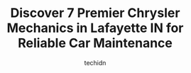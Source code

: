 ---
layout: ampstory
image: https://images.unsplash.com/photo-1553440569-bcc63803a83d?ixlib=rb-4.0.3&ixid=MnwxMjA3fDB8MHxwaG90by1wYWdlfHx8fGVufDB8fHx8&auto=format&fit=crop&w=640&h=853&q=80
author: techidn
featured: false
description: Experience the excellence of automotive service by visiting the 7 best Chrysler Mechanic in Lafayette IN, USA. With their expertise, attention to detail, and commitment to customer satisfact
title: Discover 7 Premier Chrysler Mechanics in Lafayette IN for Reliable Car Maintenance
cover:
   title: Discover 7 Premier Chrysler Mechanics in Lafayette IN for Reliable Car Maintenance
   subtitle: Rickpate
   background: https://images.unsplash.com/photo-1553440569-bcc63803a83d?ixlib=rb-4.0.3&ixid=MnwxMjA3fDB8MHxwaG90by1wYWdlfHx8fGVufDB8fHx8&auto=format&fit=crop&w=640&h=853&q=80

pages: 
 - layout: thirds
   top: <h1>#1 Guaranteed Automotive & Transmission Service</h1>
   bottom: "<p>Overall had a good experience with this team. They treated me with respect and dealt with general maintenance on my car as Im going on a road trip with it. They have a w</p>"
   background: https://www.knot35.com/toplist/wp-content/uploads/2023/06/best-chrysler-mechanic-1-in-lafayette-in-1685841130.jpeg
   backgroundblur: true
 - layout: thirds
   top: <h1>#2 Automotive Solutions</h1>
   bottom: "<p>3465 Union St, Lafayette, IN 47905, United States</p>"
   background: https://www.knot35.com/toplist/wp-content/uploads/2023/06/best-chrysler-mechanic-2-in-lafayette-in-1685841130.jpeg
   cta:
      link: https://www.knot35.com/toplist/discover-7-premier-chrysler-mechanics-in-lafayette-in-for-reliable-car-maintenance/
      text: Discover 7 Premier Chrysler Mechanics in Lafayette IN for Reliable Car Maintenance
 - layout: thirds
   top: <h1>#3 Autotorium</h1>
   bottom: "<p>806 N 11th St, Lafayette, IN 47904, United States</p>"
   background: https://www.knot35.com/toplist/wp-content/uploads/2023/06/best-chrysler-mechanic-3-in-lafayette-in-1685841131.jpeg
   cta:
      link: https://www.knot35.com/toplist/discover-7-premier-chrysler-mechanics-in-lafayette-in-for-reliable-car-maintenance/
      text: Discover 7 Premier Chrysler Mechanics in Lafayette IN for Reliable Car Maintenance
 - layout: thirds
   top: <h1>#4 Accent Auto Repair</h1>
   bottom: "<p>2300 S 30th St SUITE B, Lafayette, IN 47909, United States</p>"
   background: https://images.unsplash.com/photo-1604871000636-074fa5117945?ixlib=rb-4.0.3&ixid=MnwxMjA3fDB8MHxwaG90by1wYWdlfHx8fGVufDB8fHx8&auto=format&fit=crop&w=640&h=853&q=80
   cta:
      link: https://www.knot35.com/toplist/discover-7-premier-chrysler-mechanics-in-lafayette-in-for-reliable-car-maintenance/
      text: Discover 7 Premier Chrysler Mechanics in Lafayette IN for Reliable Car Maintenance
 - layout: thirds
   top: <h1>#5 American Automotive Services, Inc.</h1>
   bottom: "<p>100 N 36th St, Lafayette, IN 47905, United States</p>"
   background: https://images.unsplash.com/photo-1613843873231-1447db182f97?ixlib=rb-4.0.3&ixid=MnwxMjA3fDB8MHxwaG90by1wYWdlfHx8fGVufDB8fHx8&auto=format&fit=crop&w=640&h=853&q=80
   cta:
      link: https://www.knot35.com/toplist/discover-7-premier-chrysler-mechanics-in-lafayette-in-for-reliable-car-maintenance/
      text: Discover 7 Premier Chrysler Mechanics in Lafayette IN for Reliable Car Maintenance
 - layout: thirds
   top: <h1>#6 Auto Specialty of Lafayette, Inc.</h1>
   bottom: "<p>313 Teal Rd, Lafayette, IN 47905, United States</p>"
   background: https://images.unsplash.com/photo-1496096265110-f83ad7f96608?ixlib=rb-4.0.3&ixid=MnwxMjA3fDB8MHxwaG90by1wYWdlfHx8fGVufDB8fHx8&auto=format&fit=crop&w=640&h=853&q=80
   cta:
      link: https://www.knot35.com/toplist/discover-7-premier-chrysler-mechanics-in-lafayette-in-for-reliable-car-maintenance/
      text: Discover 7 Premier Chrysler Mechanics in Lafayette IN for Reliable Car Maintenance
 - layout: thirds
   top: <h1>#7 Hughes Custom Tune-Up</h1>
   bottom: "<p>529 N Earl Ave, Lafayette, IN 47904, United States</p>"
   background: https://images.unsplash.com/photo-1509114397022-ed747cca3f65?ixlib=rb-4.0.3&ixid=MnwxMjA3fDB8MHxwaG90by1wYWdlfHx8fGVufDB8fHx8&auto=format&fit=crop&w=640&h=853&q=80
   cta:
      link: https://www.knot35.com/toplist/discover-7-premier-chrysler-mechanics-in-lafayette-in-for-reliable-car-maintenance/
      text: Discover 7 Premier Chrysler Mechanics in Lafayette IN for Reliable Car Maintenance
 - layout: thirds
   middle: Continue reading...
   background: https://images.unsplash.com/photo-1620421680010-0766ff230392?ixlib=rb-4.0.3&ixid=MnwxMjA3fDB8MHxwaG90by1wYWdlfHx8fGVufDB8fHx8&auto=format&fit=crop&w=640&h=853&q=80
   cta:
      link: https://www.knot35.com/toplist/discover-7-premier-chrysler-mechanics-in-lafayette-in-for-reliable-car-maintenance/
      text: Discover 7 Premier Chrysler Mechanics in Lafayette IN for Reliable Car Maintenance
      
---